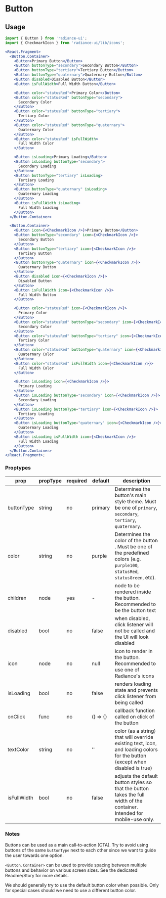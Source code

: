 # Button

## Usage

```jsx
import { Button } from 'radiance-ui';
import { CheckmarkIcon } from 'radiance-ui/lib/icons';

<React.Fragment>
  <Button.Container>
    <Button>Primary Button</Button>
    <Button buttonType="secondary">Secondary Button</Button>
    <Button buttonType="tertiary">Tertiary Button</Button>
    <Button buttonType="quaternary">Quaternary Button</Button>
    <Button disabled>Disabled Button</Button>
    <Button isFullWidth>Full Width Button</Button>

    <Button color="statusRed">Primary Color</Button>
    <Button color="statusRed" buttonType="secondary">
      Secondary Color
    </Button>
    <Button color="statusRed" buttonType="tertiary">
      Tertiary Color
    </Button>
    <Button color="statusRed" buttonType="quaternary">
      Quaternary Color
    </Button>
    <Button color="statusRed" isFullWidth>
      Full Width Color
    </Button>

    <Button isLoading>Primary Loading</Button>
    <Button isLoading buttonType="secondary">
      Secondary Loading
    </Button>
    <Button buttonType="tertiary" isLoading>
      Tertiary Loading
    </Button>
    <Button buttonType="quaternary" isLoading>
      Quaternary Loading
    </Button>
    <Button isFullWidth isLoading>
      Full Width Loading
    </Button>
  </Button.Container>

  <Button.Container>
    <Button icon={<CheckmarkIcon />}>Primary Button</Button>
    <Button buttonType="secondary" icon={<CheckmarkIcon />}>
      Secondary Button
    </Button>
    <Button buttonType="tertiary" icon={<CheckmarkIcon />}>
      Tertiary Button
    </Button>
    <Button buttonType="quaternary" icon={<CheckmarkIcon />}>
      Quaternary Button
    </Button>
    <Button disabled icon={<CheckmarkIcon />}>
      Disabled Button
    </Button>
    <Button isFullWidth icon={<CheckmarkIcon />}>
      Full Width Button
    </Button>

    <Button color="statusRed" icon={<CheckmarkIcon />}>
      Primary Color
    </Button>
    <Button color="statusRed" buttonType="secondary" icon={<CheckmarkIcon />}>
      Secondary Color
    </Button>
    <Button color="statusRed" buttonType="tertiary" icon={<CheckmarkIcon />}>
      Tertiary Color
    </Button>
    <Button color="statusRed" buttonType="quaternary" icon={<CheckmarkIcon />}>
      Quaternary Color
    </Button>
    <Button color="statusRed" isFullWidth icon={<CheckmarkIcon />}>
      Full Width Color
    </Button>

    <Button isLoading icon={<CheckmarkIcon />}>
      Primary Loading
    </Button>
    <Button isLoading buttonType="secondary" icon={<CheckmarkIcon />}>
      Secondary Loading
    </Button>
    <Button isLoading buttonType="tertiary" icon={<CheckmarkIcon />}>
      Tertiary Loading
    </Button>
    <Button isLoading buttonType="quaternary" icon={<CheckmarkIcon />}>
      Quaternary Loading
    </Button>
    <Button isLoading isFullWidth icon={<CheckmarkIcon />}>
      Full Width Loading
    </Button>
  </Button.Container>
</React.Fragment>;
```

<!-- STORY -->

### Proptypes

| prop        | propType | required | default  | description                                                                                                                    |
| ----------- | -------- | -------- | -------- | ------------------------------------------------------------------------------------------------------------------------------ |
| buttonType  | string   | no       | primary  | Determines the button's main style theme. Must be one of `primary`, `secondary`, `tertiary`, `quaternary`.                     |
| color       | string   | no       | purple   | Determines the color of the button . Must be one of the predefined colors (e.g. `purple100`, `statusRed`, `statusGreen`, etc). |
| children    | node     | yes      | -        | node to be rendered inside the button. Recommended to be the button text                                                       |
| disabled    | bool     | no       | false    | when disabled, click listener will not be called and the UI will look disabled                                                 |
| icon        | node     | no       | null     | icon to render in the button. Recommended to use one of Radiance's icons                                                       |
| isLoading   | bool     | no       | false    | renders loading state and prevents click listener from being called                                                            |
| onClick     | func     | no       | () => {} | callback function called on click of the button                                                                                |
| textColor   | string   | no       | ''       | color (as a string) that will override existing text, icon, and loading colors for the button (except when disabled is true)   |
| isFullWidth | bool     | no       | false    | adjusts the default button styles so that the button takes the full width of the container. Intended for mobile-use only.      |

### Notes

Buttons can be used as a main call-to-action (CTA). Try to avoid using
buttons of the same `buttonType` next to each other since we want to
guide the user towards one option.

`<Button.Container>` can be used to provide spacing between multiple
buttons and behavior on various screen sizes. See the dedicated
Readme/Story for more details.

We should generally try to use the default button color when possible. Only for special cases should we need to use a different button color.
